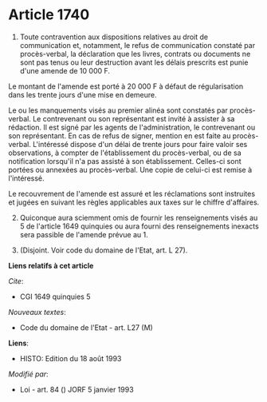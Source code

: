 # Article 1740

1. Toute contravention aux dispositions relatives au droit de communication et, notamment, le refus de communication constaté
par procès-verbal, la déclaration que les livres, contrats ou documents ne sont pas tenus ou leur destruction avant les
délais prescrits est punie d'une amende de 10 000 F.

Le montant de l'amende est porté à 20 000 F à défaut de régularisation dans les trente jours d'une mise en demeure.

Le ou les manquements visés au premier alinéa sont constatés par procès-verbal. Le contrevenant ou son représentant est
invité à assister à sa rédaction. Il est signé par les agents de l'administration, le contrevenant ou son représentant. En
cas de refus de signer, mention en est faite au procès-verbal. L'intéressé dispose d'un délai de trente jours pour faire
valoir ses observations, à compter de l'établissement du procès-verbal, ou de sa notification lorsqu'il n'a pas assisté à son
établissement. Celles-ci sont portées ou annexées au procès-verbal. Une copie de celui-ci est remise à l'intéressé.

Le recouvrement de l'amende est assuré et les réclamations sont instruites et jugées en suivant les règles applicables aux
taxes sur le chiffre d'affaires.

2. Quiconque aura sciemment omis de fournir les renseignements visés au 5 de l'article 1649 quinquies ou aura fourni des
renseignements inexacts sera passible de l'amende prévue au 1.

3. (Disjoint. Voir code du domaine de l'Etat, art. L 27).

**Liens relatifs à cet article**

_Cite_:

  - CGI 1649 quinquies 5

_Nouveaux textes_:

  - Code du domaine de l'Etat - art. L27 (M)

**Liens**:

  - HISTO: Edition du 18 août 1993

_Modifié par_:

  - Loi - art. 84 () JORF 5 janvier 1993
